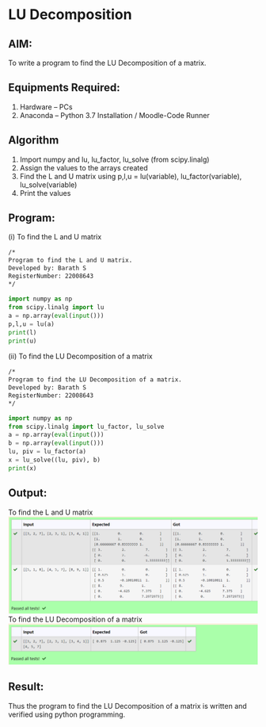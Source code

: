# LU Decomposition 

## AIM:
To write a program to find the LU Decomposition of a matrix.

## Equipments Required:
1. Hardware – PCs
2. Anaconda – Python 3.7 Installation / Moodle-Code Runner

## Algorithm
1. Import numpy and lu, lu_factor, lu_solve (from scipy.linalg)
2. Assign the values to the arrays created
3. Find the L and U matrix using p,l,u = lu(variable), lu_factor(variable), lu_solve(variable)
4. Print the values

## Program:
(i) To find the L and U matrix
```
/*
Program to find the L and U matrix.
Developed by: Barath S
RegisterNumber: 22008643
*/
```
```python
import numpy as np
from scipy.linalg import lu
a = np.array(eval(input()))
p,l,u = lu(a)
print(l)
print(u)
```
(ii) To find the LU Decomposition of a matrix
```
/*
Program to find the LU Decomposition of a matrix.
Developed by: Barath S
RegisterNumber: 22008643
*/
```
``` python
import numpy as np
from scipy.linalg import lu_factor, lu_solve
a = np.array(eval(input()))
b = np.array(eval(input()))
lu, piv = lu_factor(a)
x = lu_solve((lu, piv), b)
print(x)
```

## Output:
To find the L and U matrix
![model](out.png)
To find the LU Decomposition of a matrix
![model](put.png)


## Result:
Thus the program to find the LU Decomposition of a matrix is written and verified using python programming.


